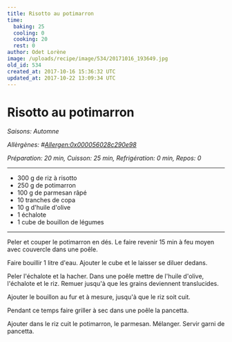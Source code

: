 ```yaml
---
title: Risotto au potimarron
time:
  baking: 25
  cooling: 0
  cooking: 20
  rest: 0
author: Odet Lorène
image: /uploads/recipe/image/534/20171016_193649.jpg
old_id: 534
created_at: 2017-10-16 15:36:32 UTC
updated_at: 2017-10-22 13:09:34 UTC
---
```


# Risotto au potimarron

_Saisons: Automne_

_Allèrgènes: #<Allergen:0x000056028c290e98>_

_Préparation: 20 min, Cuisson: 25 min, Refrigération: 0 min, Repos: 0_

---

- 300 g de riz à risotto
- 250 g de potimarron
- 100 g de parmesan râpé
- 10 tranches de copa
- 10 g d'huile d'olive
- 1 échalote
- 1 cube de bouillon de légumes

---

Peler et couper le potimarron en dés. Le faire revenir 15 min à feu moyen avec couvercle dans une poêle.

Faire bouillir 1 litre d'eau. Ajouter le cube et le laisser se diluer dedans.

Peler l'échalote et la hacher. Dans une poêle mettre de l'huile d'olive, l'échalote et le riz. Remuer jusqu'à que les grains deviennent translucides.

Ajouter le bouillon au fur et à mesure, jusqu'à que le riz soit cuit.

Pendant ce temps faire griller à sec dans une poêle la pancetta.

Ajouter dans le riz cuit le potimarron, le parmesan. Mélanger. Servir garni de pancetta.
